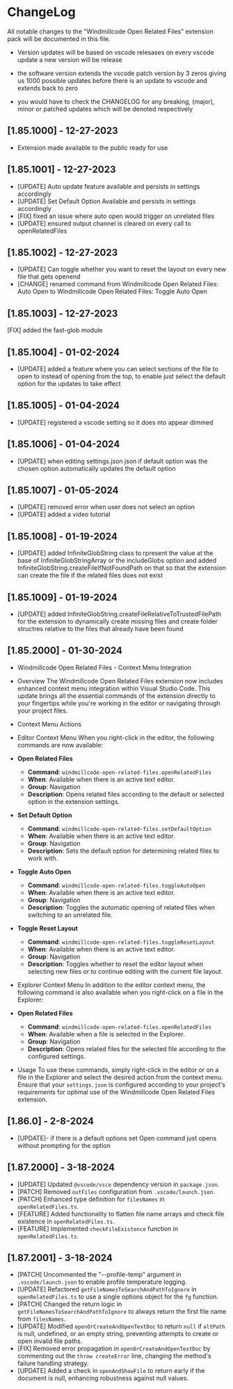 # ChangeLog

All notable changes to the "Windmillcode Open Related Files" extension pack will be documented in this file.

* Version updates will be based on vscode relesases
on every vscode update a new version will be release

* the software version extends the vscode patch version by 3 zeros giving us
1000 possible updates before there is an update to vscode and extends back to zero

* you would have to check the CHANGELOG for any breaking, (major), minor or patched updates which will be denoted respectively



## [1.85.1000] - 12-27-2023
* Extension made available to the public ready for use

## [1.85.1001] - 12-27-2023
* [UPDATE] Auto update feature available and persists in settings accordingly
* [UPDATE] Set Default Option Available and persists in settings accordingly
* [FIX] fixed an issue where auto open would trigger on unrelated files
* [UPDATE] ensured output channel is cleared on every call to openRelatedFiles

## [1.85.1002] - 12-27-2023
* [UPDATE] Can toggle whether you want to reset the layout on every new file that gets openend
* [CHANGE] renamed command from Windmillcode Open Related Files: Auto Open to Windmillcode Open Related Files: Toggle Auto Open

## [1.85.1003] - 12-27-2023
[FIX]  added the fast-glob module

## [1.85.1004] - 01-02-2024
* [UPDATE] added a feature where you can select sections of the file to open to instead of opening from the top, to enable just select the default option for the updates to take effect


## [1.85.1005] - 01-04-2024
* [UPDATE] registered a vscode setting so it does nto appear dimmed

## [1.85.1006] - 01-04-2024
* [UPDATE] when editing settings.json json if default option was the chosen option automatically updates the default option


## [1.85.1007] - 01-05-2024
* [UPDATE] removed error when user does not select an option
* [UPDATE] added a video tutorial

## [1.85.1008] - 01-19-2024
* [UPDATE] added InfiniteGlobString class to rpresent the value at the base of InfiniteGlobStringArray or the includeGlobs option
and added InfiniteGlobString.createFileIfNotFoundPath on that so that the extension can create the file if the related files does not exist

## [1.85.1009] - 01-19-2024
* [UPDATE]  added InfiniteGlobString.createFileRelativeToTrustedFilePath for the extension to dynamically create missing files and create folder structres relative to the files that already have been found

## [1.85.2000] - 01-30-2024
- Windmillcode Open Related Files - Context Menu Integration

- Overview
The Windmillcode Open Related Files extension now includes enhanced context menu integration within Visual Studio Code. This update brings all the essential commands of the extension directly to your fingertips while you're working in the editor or navigating through your project files.

- Context Menu Actions

- Editor Context Menu
When you right-click in the editor, the following commands are now available:

- **Open Related Files**
  - **Command**: `windmillcode-open-related-files.openRelatedFiles`
  - **When**: Available when there is an active text editor.
  - **Group**: Navigation
  - **Description**: Opens related files according to the default or selected option in the extension settings.

- **Set Default Option**
  - **Command**: `windmillcode-open-related-files.setDefaultOption`
  - **When**: Available when there is an active text editor.
  - **Group**: Navigation
  - **Description**: Sets the default option for determining related files to work with.

- **Toggle Auto Open**
  - **Command**: `windmillcode-open-related-files.toggleAutoOpen`
  - **When**: Available when there is an active text editor.
  - **Group**: Navigation
  - **Description**: Toggles the automatic opening of related files when switching to an unrelated file.

- **Toggle Reset Layout**
  - **Command**: `windmillcode-open-related-files.toggleResetLayout`
  - **When**: Available when there is an active text editor.
  - **Group**: Navigation
  - **Description**: Toggles whether to reset the editor layout when selecting new files or to continue editing with the current file layout.

- Explorer Context Menu
In addition to the editor context menu, the following command is also available when you right-click on a file in the Explorer:

- **Open Related Files**
  - **Command**: `windmillcode-open-related-files.openRelatedFiles`
  - **When**: Available when a file is selected in the Explorer.
  - **Group**: Navigation
  - **Description**: Opens related files for the selected file according to the configured settings.

- Usage
To use these commands, simply right-click in the editor or on a file in the Explorer and select the desired action from the context menu. Ensure that your `settings.json` is configured according to your project's requirements for optimal use of the Windmillcode Open Related Files extension.


## [1.86.0] - 2-8-2024
* [UPDATE]-  if there is a default options set Open command just opens without prompting for the option

## [1.87.2000] - 3-18-2024
* [UPDATE] Updated `@vscode/vsce` dependency version in `package.json`.
* [PATCH] Removed `outFiles` configuration from `.vscode/launch.json`.
* [PATCH] Enhanced type definition for `filesNames` in `openRelatedFiles.ts`.
* [FEATURE] Added functionality to flatten file name arrays and check file existence in `openRelatedFiles.ts`.
* [FEATURE] Implemented `checkFileExistence` function in `openRelatedFiles.ts`.


## [1.87.2001] - 3-18-2024
- [PATCH] Uncommented the "--profile-temp" argument in `.vscode/launch.json` to enable profile temperature logging.
- [UPDATE] Refactored `getFileNamesToSearchAndPathToIgnore` in `openRelatedFiles.ts` to use a single options object for the `fg` function.
- [PATCH] Changed the return logic in `getFileNamesToSearchAndPathToIgnore` to always return the first file name from `filesNames`.
- [UPDATE] Modified `openOrCreateAndOpenTextDoc` to return `null` if `altPath` is null, undefined, or an empty string, preventing attempts to create or open invalid file paths.
- [FIX] Removed error propagation in `openOrCreateAndOpenTextDoc` by commenting out the `throw createError` line, changing the method's failure handling strategy.
- [UPDATE] Added a check in `openAndShowFile` to return early if the document is null, enhancing robustness against null values.
